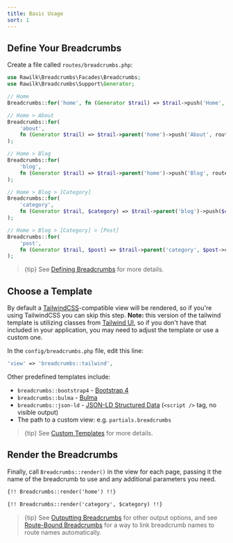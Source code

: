 ```yaml
---
title: Basic Usage
sort: 1
---
```


## Define Your Breadcrumbs

Create a file called `routes/breadcrumbs.php`:

```php
use Rawilk\Breadcrumbs\Facades\Breadcrumbs;
use Rawilk\Breadcrumbs\Support\Generator;

// Home
Breadcrumbs::for('home', fn (Generator $trail) => $trail->push('Home', route('home')));

// Home > About
Breadcrumbs::for(
    'about',
    fn (Generator $trail) => $trail->parent('home')->push('About', route('About'))
);

// Home > Blog
Breadcrumbs::for(
    'blog',
    fn (Generator $trail) => $trail->parent('home')->push('Blog', route('blog'))
);

// Home > Blog > [Category]
Breadcrumbs::for(
    'category',
    fn (Generator $trail, $category) => $trail->parent('blog')->push($category->title, route('category', $category->id))
);

// Home > Blog > [Category] > [Post]
Breadcrumbs::for(
    'post',
    fn (Generator $trail, $post) => $trail->parent('category', $post->category)->push($post->title, route('post', $post->id))
);
```

> {tip} See [Defining Breadcrumbs](/docs/laravel-breadcrumbs/{version}/usage/defining-breadcrumbs) for more details.

## Choose a Template

By default a [TailwindCSS](https://tailwindui.com/components/application-ui/headings/page-headings#component-8a687a46760e105177d4a4ed39ae6d27)-compatible view will be rendered, so if you're using TailwindCSS you can skip this step.
**Note:** this version of the tailwind template is utilizing classes from [Tailwind UI](https://tailwindui.com/), so if you don't have that included in your application,
you may need to adjust the template or use a custom one.

In the `config/breadcrumbs.php` file, edit this line:

```php
'view' => 'breadcrumbs::tailwind',
```

Other predefined templates include:

- `breadcrumbs::bootstrap4` - [Bootstrap 4](https://getbootstrap.com/docs/4.0/components/breadcrumb/)
- `breadcrumbs::bulma` - [Bulma](https://bulma.io/documentation/components/breadcrumb/)
- `breadcrumbs::json-ld` - [JSON-LD Structured Data](https://developers.google.com/search/docs/data-types/breadcrumbs) (`<script />` tag, no visible output)
- The path to a custom view: e.g. `partials.breadcrumbs`

> {tip} See [Custom Templates](/docs/laravel-breadcrumbs/{version}/usage/custom-templates) for more details.

## Render the Breadcrumbs

Finally, call `Breadcrumbs::render()` in the view for each page, passing it the name of the breadcrumb to use and any additional parameters you need.

```html
{!! Breadcrumbs::render('home') !!}

{!! Breadcrumbs::render('category', $category) !!}
```

> {tip} See [Outputting Breadcrumbs](/docs/laravel-breadcrumbs/{version}/usage/outputting-breadcrumbs) for other output options, and see
> [Route-Bound Breadcrumbs](/docs/laravel-breadcrumbs/{version}/advanced-usage/route-bound-breadcrumbs) for a way to link
> breadcrumb names to route names automatically.
